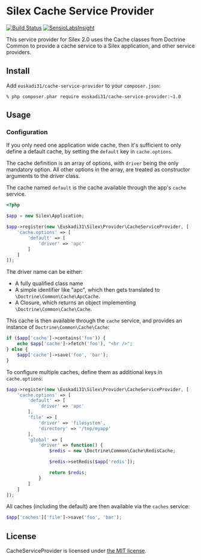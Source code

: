 # Silex Cache Service Provider

[![Build Status](https://travis-ci.org/euskadi31/CacheServiceProvider.svg?branch=master)](https://travis-ci.org/euskadi31/CacheServiceProvider)
[![SensioLabsInsight](https://insight.sensiolabs.com/projects/e1ce7009-a8ad-4d83-bdf8-45f35ce4922f/mini.png)](https://insight.sensiolabs.com/projects/e1ce7009-a8ad-4d83-bdf8-45f35ce4922f)

This service provider for Silex 2.0 uses the Cache classes from Doctrine
Common to provide a cache service to a Silex application, and other service providers.

## Install

Add `euskadi31/cache-service-provider` to your `composer.json`:

    % php composer.phar require euskadi31/cache-service-provider:~1.0

## Usage

### Configuration

If you only need one application wide cache, then it's sufficient to
only define a default cache, by setting the `default` key in `cache.options`.

The cache definition is an array of options, with `driver` being the
only mandatory option. All other options in the array, are treated as
constructor arguments to the driver class.

The cache named `default` is the cache available through the app's
`cache` service.

```php
<?php

$app = new Silex\Application;

$app->register(new \Euskadi31\Silex\Provider\CacheServiceProvider, [
    'cache.options' => [
        'default' => [
            'driver' => 'apc'
        ]
    ]
]);
```

The driver name can be either:

* A fully qualified class name
* A simple identifier like "apc", which then gets translated to `\Doctrine\Common\Cache\ApcCache`.
* A Closure, which returns an object implementing `\Doctrine\Common\Cache\Cache`.

This cache is then available through the `cache` service, and provides
an instance of `Doctrine\Common\Cache\Cache`:

```php
if ($app['cache']->contains('foo')) {
    echo $app['cache']->fetch('foo'), "<br />";
} else {
    $app['cache']->save('foo', 'bar');
}
```

To configure multiple caches, define them as additional keys in `cache.options`:

```php
$app->register(new \Euskadi31\Silex\Provider\CacheServiceProvider, [
    'cache.options' => [
        'default' => [
            'driver' => 'apc'
        ],
        'file' => [
            'driver' => 'filesystem',
            'directory' => '/tmp/myapp'
        ],
        'global' => [
            'driver' => function() {
                $redis = new \Doctrine\Common\Cache\RedisCache;

                $redis->setRedis($app['redis']);

                return $redis;
            }
        ]
    ]
]);
```

All caches (including the default) are then available via the `caches` service:

```php
$app['caches']['file']->save('foo', 'bar');
```

## License

CacheServiceProvider is licensed under [the MIT license](LICENSE.md).
